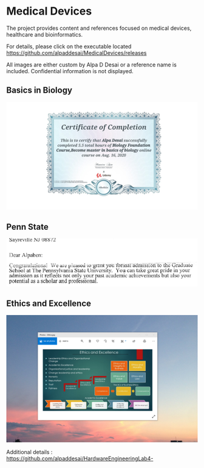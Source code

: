 # Medical Devices
The project provides content and references focused on medical devices, healthcare and bioinformatics.

For details, please click on the executable located https://github.com/alpaddesai/MedicalDevices/releases

All images are either custom by Alpa D Desai or a reference name is included. Confidential information is not displayed.

## Basics in Biology
![image](BiologyCertificate.jpg)

## Penn State
![image](PennState.jpg)

## Ethics and Excellence
![image](EthicsandExcellence.png)

Additional details : https://github.com/alpaddesai/HardwareEngineeringLab4-
